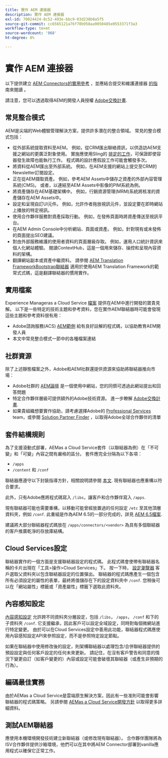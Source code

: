 ```yaml
---
title: 實作 AEM 連接器
description: 實作 AEM 連接器
exl-id: 70024424-8c52-493e-bbc9-03d238b8a5f5
source-git-commit: cc6565121a76f70b958aa9050485e0553371f3a3
workflow-type: tm+mt
source-wordcount: '968'
ht-degree: 8%

---
```


實作 AEM 連接器
=============================

以下提供建立 [AEM Connectors的實用參考](https://www.adobe.io/apis/experiencecloud/aem/aemconnectors.html) ，並應結合提交和維護連接器 [的指](submit.md) 南來閱讀 [](maintain.md) 。

請注意，您可以透過取得AEM的開發人員授權 [Adobe交換計畫](https://partners.adobe.com/exchangeprogram/experiencecloud).

常見整合模式
---------------------------

AEM是尖端的Web體驗管理解決方案，提供許多潛在的整合領域。 常見的整合模式包括：

* 從外部系統提取資料至AEM。 例如，從CRM匯出聯絡資訊，以供造訪AEM支援之網站的更廣泛對象使用。  實施應使用Sling的 [排定的工作](https://sling.apache.org/documentation/bundles/apache-sling-eventing-and-job-handling.html#scheduled-jobs)，可保證即使容器發生故障也能執行工作。 程式碼的設計應假設工作可能會觸發多次。
* 將資料從AEM匯出至外部系統。 例如，在AEM支援的網站上提交至CRM的Newsletter訂閱設定。
* 正在從AEM擷取資產。 例如，參考AEM Assets中儲存之資產的外部內容管理系統(CMS)。 或者，以連結至AEM Assets中影像的PIM系統為例。
* 將資產儲存在AEM基礎架構中。 例如，行銷資源管理(MRM)系統將核准的資產儲存在AEM Assets中。
* 設定和呈現自訂UI元件。 例如，允許作者拖放視訊元件，並設定要在即時網站上播放的特定視訊。
* 使用合作夥伴服務對資產採取行動。 例如，在發佈頁面時將資產傳送至視訊平台。
* 在AEM Admin Console中分析網站、頁面或資產。 例如，針對現有或未發佈的頁面提出SEO建議。
* 對由外部服務維護的使用者資料的頁面層級存取。 例如，運用人口統計資訊來個人化網站體驗。 閱讀ContextHub，這是一個用來儲存、操控和呈現內容資料的架構。
* 翻譯網站副本或資產中繼資料。 請參閱 [AEM Translation FrameworkBootstrap聯結器](https://github.com/Adobe-Marketing-Cloud/aem-translation-framework-bootstrap-connector) 適用於使用AEM Translation Framework的範常式式碼，這是翻譯聯結器的慣用實作。


實用檔案
--------------------

Experience Manageras a Cloud Service [檔案](../overview/introduction.md) 提供在AEM中進行開發的寶貴見解。 以下是一些特定的技術主題和參考資料，您在實作AEM聯結器時可能會發現這些主題和參考資料很有用：

* Adobe諮詢服務(ACS) [AEM範例](https://adobe-consulting-services.github.io/acs-aem-samples/) 給有良好註解的程式碼，以協助教育AEM開發人員
* 本文中常見整合模式一節中的各種檔案連結

社群資源
--------------------

除了上述靜態檔案之外，Adobe和AEM社群還提供資源來協助將聯結器推向市場：

* Adobe社群的 [AEM論壇](https://help-forums.adobe.com/content/adobeforums/en/experience-manager-forum/adobe-experience-manager.html) 是一個使用中網站，您的同儕可透過此網站提出和回答問題
* 特定合作夥伴層級可提供額外的Adobe技術資源。 進一步瞭解 [Adobe交換計畫](https://partners.adobe.com/exchangeprogram/experiencecloud).
* 如果貴組織想要實作協助，請考慮選擇Adobe的 [Professional Services](https://www.adobe.com/marketing-cloud/service-support/professional-consulting-training.html) team，或參閱 [Solution Partner Finder](https://solutionpartners.adobe.com/home/partnerFinder.html) ，以取得Adobe全球合作夥伴的清單

套件結構規則
-----------------------

為了支援滾動式部署，AEMas a Cloud Service套件（以聯結器為例）在「不可變」和「可變」內容之間有嚴格的區分。 套件應完全分隔為以下各項：

* `/apps`
* `/content` 和 `/conf`

聯結器應遵守以下封裝指導方針，相關說明請參閱 [本文](/help/implementing/developing/introduction/aem-project-content-package-structure.md). 現有聯結器也應重構以符合要求。

此外，只有Adobe應將程式碼寫入 `/libs`，讓客戶和合作夥伴寫入 `/apps`.

現有聯結器可能也需要重構，以移動可能曾經放置過的任何設定 `/etc` 至其他頂層資料夾，例如 `/conf`. 此重組是作為AEM 6.5的一部分完成的，詳見 [AEM 6.5檔案](https://experienceleague.adobe.com/docs/experience-manager-65/deploying/restructuring/repository-restructuring.html).

建議將大部分聯結器程式碼放在 `/apps/connectors/<vendor>` 為具有多個聯結器的客戶推廣乾淨的存放庫結構。

Cloud Services設定
-----------------------------

聯結器實作的一個方面是支援聯結器設定的程式碼。 此程式碼會使帶有聯結器名稱的卡片出現在「工具>操作>Cloud Services」下。 按一下時， [設定瀏覽器](/help/implementing/developing/introduction/configurations.md#using-configuration-browser) 客戶選取父資料夾以包含聯結器設定的位置彈出。 聯結器的程式碼應產生一個包含所有必須設定的屬性的表單，最終將值儲存在下的設定資料夾中 `/conf`. 您稍後可以在「網站屬性」標籤或「資產屬性」標籤下選取此資料夾。


內容感知設定
-----------------------------

[內容感知設定](https://sling.apache.org/documentation/bundles/context-aware-configuration/context-aware-configuration.html) 允許跨不同資料夾分層設定，包括 `/libs`， `/apps`， `/conf` 和下的子資料夾 `/conf`. 它支援繼承，因此客戶可以設定全域設定，同時對每個微網站進行特定變更。 由於可以在Cloud Services設定中善用此功能，聯結器程式碼應使用內容感知設定API來參照設定，而不是參照特定設定節點。

如果在聯結器中使用修改後的設定，則架構聯結器以處理包含/合併聯結器提供的預設設定與任何客戶設定的任何未來更新。 請記住，在沒有客戶警告和同意的情況下變更自訂（如客戶變更的）內容或設定可能會破壞其聯結器（或產生非預期的行為）。

編碼最佳實務
----------------------

由於AEMas a Cloud Service是雲端原生解決方案，因此有一些准則可能會影響聯結器的程式碼策略。 另請參閱 [AEMas a Cloud Service開發方針](/help/implementing/developing/introduction/development-guidelines.md) 以取得更多詳細資料。

測試AEM聯結器
-------------------------

應使用本機環境開發技術建立新聯結器（或修改現有聯結器）。 合作夥伴團隊將為ISV合作夥伴提供沙箱環境，他們可以在其中將AEM Connector部署到vanilla應用程式以確保它正常工作。
